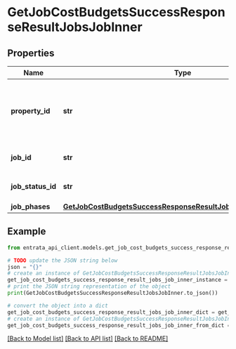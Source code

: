 # GetJobCostBudgetsSuccessResponseResultJobsJobInner


## Properties

Name | Type | Description | Notes
------------ | ------------- | ------------- | -------------
**property_id** | **str** | The unique identifier for the property associated with the job. | 
**job_id** | **str** | The unique identifier for the job. | 
**job_status_id** | **str** | The status identifier of the job. | 
**job_phases** | [**GetJobCostBudgetsSuccessResponseResultJobsJobInnerJobPhases**](GetJobCostBudgetsSuccessResponseResultJobsJobInnerJobPhases.md) |  | 

## Example

```python
from entrata_api_client.models.get_job_cost_budgets_success_response_result_jobs_job_inner import GetJobCostBudgetsSuccessResponseResultJobsJobInner

# TODO update the JSON string below
json = "{}"
# create an instance of GetJobCostBudgetsSuccessResponseResultJobsJobInner from a JSON string
get_job_cost_budgets_success_response_result_jobs_job_inner_instance = GetJobCostBudgetsSuccessResponseResultJobsJobInner.from_json(json)
# print the JSON string representation of the object
print(GetJobCostBudgetsSuccessResponseResultJobsJobInner.to_json())

# convert the object into a dict
get_job_cost_budgets_success_response_result_jobs_job_inner_dict = get_job_cost_budgets_success_response_result_jobs_job_inner_instance.to_dict()
# create an instance of GetJobCostBudgetsSuccessResponseResultJobsJobInner from a dict
get_job_cost_budgets_success_response_result_jobs_job_inner_from_dict = GetJobCostBudgetsSuccessResponseResultJobsJobInner.from_dict(get_job_cost_budgets_success_response_result_jobs_job_inner_dict)
```
[[Back to Model list]](../README.md#documentation-for-models) [[Back to API list]](../README.md#documentation-for-api-endpoints) [[Back to README]](../README.md)


